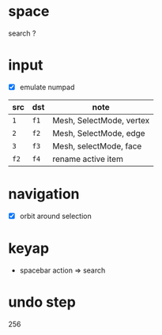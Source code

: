 # space

search ?

# input

- [x] emulate numpad

| src  | dst  | note                     |
| ---- | ---- | ------------------------ |
| `1`  | `f1` | Mesh, SelectMode, vertex |
| `2`  | `f2` | Mesh, SelectMode, edge   |
| `3`  | `f3` | Mesh, selectMode, face   |
| `f2` | `f4` | rename active item       |

# navigation

- [x] orbit around selection

# keyap

- spacebar action => search

# undo step

256
